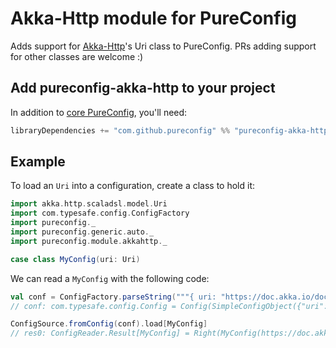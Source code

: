 
# Akka-Http module for PureConfig

Adds support for [Akka-Http](https://doc.akka.io/docs/akka-http/current/common/http-model.html#http-model)'s Uri class to PureConfig. PRs adding support
for other classes are welcome :)

## Add pureconfig-akka-http to your project

In addition to [core PureConfig](https://github.com/pureconfig/pureconfig), you'll need:

```scala
libraryDependencies += "com.github.pureconfig" %% "pureconfig-akka-http" % "0.16.0"
```

## Example

To load an `Uri` into a configuration, create a class to hold it:

```scala
import akka.http.scaladsl.model.Uri
import com.typesafe.config.ConfigFactory
import pureconfig._
import pureconfig.generic.auto._
import pureconfig.module.akkahttp._

case class MyConfig(uri: Uri)
```

We can read a `MyConfig` with the following code:

```scala
val conf = ConfigFactory.parseString("""{ uri: "https://doc.akka.io/docs/akka-http/current/common/http-model.html#http-model" }""")
// conf: com.typesafe.config.Config = Config(SimpleConfigObject({"uri":"https://doc.akka.io/docs/akka-http/current/common/http-model.html#http-model"}))

ConfigSource.fromConfig(conf).load[MyConfig]
// res0: ConfigReader.Result[MyConfig] = Right(MyConfig(https://doc.akka.io/docs/akka-http/current/common/http-model.html#http-model))
```
